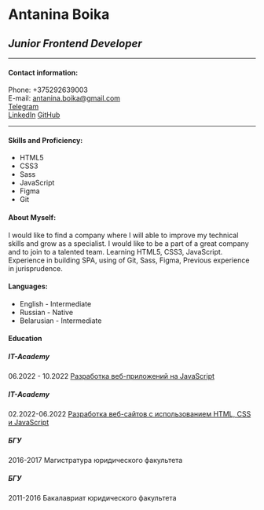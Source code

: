 # Antanina Boika

## _Junior Frontend Developer_

---

#### Contact information:

Phone: +375292639003  
 E-mail: antanina.boika@gmail.com  
 [Telegram](https://t.me/Antanina_Boika)  
 [LinkedIn](https://www.linkedin.com/in/antanina-boika-074724254/)
 [GitHub](https://github.com/Antanina-Boika)

---

#### Skills and Proficiency:

- HTML5
- CSS3
- Sass
- JavaScript
- Figma
- Git

#### About Myself:

I would like to find a company where I will able to improve my technical skills and grow as a specialist. I would like to be a part of a great company and to join to a talented team.
Learning HTML5, CSS3, JavaScript.
Experience in building SPA, using of Git, Sass, Figma, Previous experience in jurisprudence.

#### Languages:

- English - Intermediate
- Russian - Native
- Belarusian - Intermediate

#### Education

##### IT-Academy

06.2022 - 10.2022 [Разработка веб-приложений на JavaScript](https://www.it-academy.by/course/front-end-developer/razrabotka-veb-prilozheniy-na-javascript/)

##### IT-Academy

02.2022-06.2022 [Разработка веб-сайтов с использованием HTML, CSS и JavaScript](https://www.it-academy.by/course/front-end-developer/fd1-razrabotka-veb-saytov-s-ispolzovaniem-html-css-i-javascript/)

##### БГУ

2016-2017 Магистратура юридического факультета

##### БГУ

2011-2016 Бакалавриат юридического факультета
